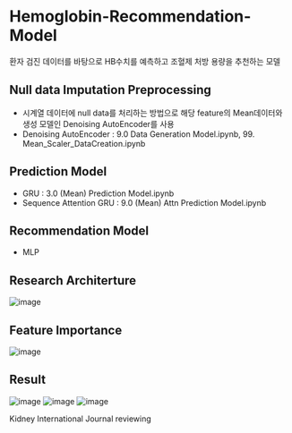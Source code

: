 # Hemoglobin-Recommendation-Model
환자 검진 데이터를 바탕으로 HB수치를 예측하고 조혈제 처방 용량을 추천하는 모델

## Null data Imputation Preprocessing
- 시계열 데이터에 null data를 처리하는 방법으로 해당 feature의 Mean데이터와 생성 모델인 Denoising AutoEncoder를 사용
- Denoising AutoEncoder : 9.0 Data Generation Model.ipynb, 99. Mean_Scaler_DataCreation.ipynb

## Prediction Model
- GRU : 3.0 (Mean) Prediction Model.ipynb
- Sequence Attention GRU : 9.0 (Mean) Attn Prediction Model.ipynb

## Recommendation Model
- MLP

## Research Architerture
![image](https://user-images.githubusercontent.com/37866322/101493116-f5705200-39a8-11eb-91bf-4c5712558cae.png)

## Feature Importance
![image](https://user-images.githubusercontent.com/37866322/102145038-ed814800-3ea9-11eb-8fd5-e8c2c2e5d1f6.png)

## Result
![image](https://user-images.githubusercontent.com/37866322/102145920-73ea5980-3eab-11eb-80da-787a459b8993.png)
![image](https://user-images.githubusercontent.com/37866322/102145950-84023900-3eab-11eb-8d48-2141a42d6f89.png)
![image](https://user-images.githubusercontent.com/37866322/102146019-a09e7100-3eab-11eb-8987-8f133642c0a4.png)


Kidney International Journal reviewing
